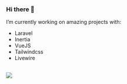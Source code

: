 ### Hi there 👋

I’m currently working on amazing projects with:

- Laravel
- Inertia
- VueJS
- Tailwindcss
- Livewire

<br>

<img src="https://skillicons.dev/icons?i=git,html,css,sass,tailwindcss,js,vuejs,nuxtjs,vite,php,laravel,go,mysql" />
